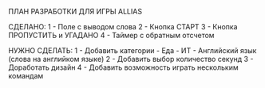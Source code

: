 ПЛАН РАЗРАБОТКИ ДЛЯ ИГРЫ ALLIAS

СДЕЛАНО:
    1 - Поле с выводом слова
    2 - Кнопка СТАРТ
    3 - Кнопка ПРОПУСТИТЬ и УГАДАНО
    4 - Таймер с обратным отсчетом
    
НУЖНО СДЕЛАТЬ:
    1 - Добавить категории 
        - Еда
        - ИТ
        - Английский язык (слова на английком языке)
    2 - Добавить выбор количество секунд
    3 - Доработать дизайн
    4 - Добавить возможность играть нескольким командам

    
